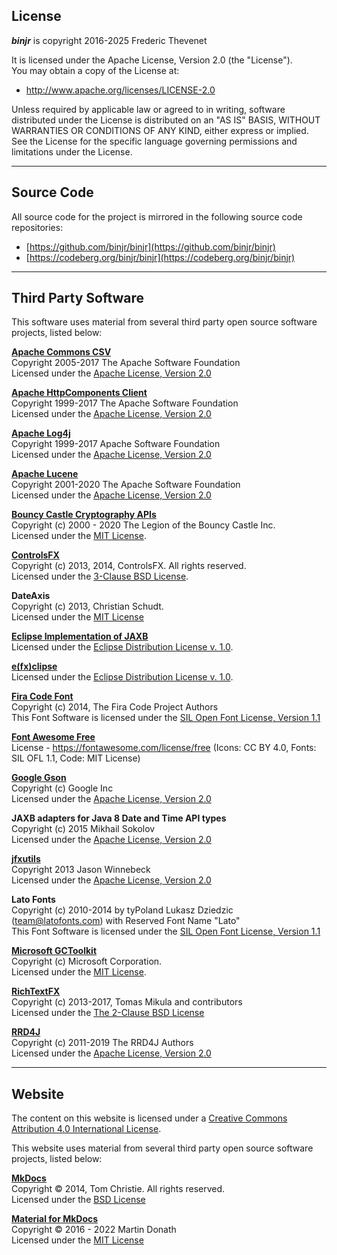## License

***binjr*** is copyright 2016-2025 Frederic Thevenet

It is licensed under the Apache License, Version 2.0 (the "License").  
You may obtain a copy of the License at:

* http://www.apache.org/licenses/LICENSE-2.0

Unless required by applicable law or agreed to in writing, software
distributed under the License is distributed on an "AS IS" BASIS,
WITHOUT WARRANTIES OR CONDITIONS OF ANY KIND, either express or implied.
See the License for the specific language governing permissions and
limitations under the License.

---
## Source Code

All source code for the project is mirrored in the following source code repositories:

- [https://github.com/binjr/binjr](https://github.com/binjr/binjr)
- [https://codeberg.org/binjr/binjr](https://codeberg.org/binjr/binjr)

---
## Third Party Software

This software uses material from several third party open source software projects, listed below:

[**Apache Commons CSV**](https://commons.apache.org/proper/commons-csv/)  
Copyright 2005-2017 The Apache Software Foundation  
Licensed under the [Apache License, Version 2.0](http://www.apache.org/licenses/LICENSE-2.0)

[**Apache HttpComponents Client**](https://hc.apache.org/)  
Copyright 1999-2017 The Apache Software Foundation  
Licensed under the [Apache License, Version 2.0](http://www.apache.org/licenses/LICENSE-2.0)

[**Apache Log4j**](https://logging.apache.org/log4j/2.x/)  
Copyright 1999-2017 Apache Software Foundation  
Licensed under the [Apache License, Version 2.0](http://www.apache.org/licenses/LICENSE-2.0)

[**Apache Lucene**](https://lucene.apache.org/)  
Copyright 2001-2020 The Apache Software Foundation  
Licensed under the [Apache License, Version 2.0](http://www.apache.org/licenses/LICENSE-2.0)

[**Bouncy Castle Cryptography APIs**](https://www.bouncycastle.org/)  
Copyright (c) 2000 - 2020 The Legion of the Bouncy Castle Inc.  
Licensed under the [MIT License](https://opensource.org/licenses/MIT).

[**ControlsFX**](https://github.com/controlsfx/controlsfx)  
Copyright (c) 2013, 2014, ControlsFX. All rights reserved.  
Licensed under the [3-Clause BSD License](https://opensource.org/licenses/BSD-3-Clause).

**DateAxis**  
Copyright (c) 2013, Christian Schudt.  
Licensed under the [MIT License](https://opensource.org/licenses/MIT)

[**Eclipse Implementation of JAXB**](https://projects.eclipse.org/projects/ee4j.jaxb-impl)  
Licensed under the [Eclipse Distribution License v. 1.0](https://www.eclipse.org/org/documents/edl-v10.html).

[**e(fx)clipse**](https://www.eclipse.org/efxclipse/index.html)  
Licensed under the [Eclipse Distribution License v. 1.0](https://www.eclipse.org/org/documents/edl-v10.html).

[**Fira Code Font**](https://github.com/tonsky/FiraCode)  
Copyright (c) 2014, The Fira Code Project Authors  
This Font Software is licensed under the [SIL Open Font License, Version 1.1](http://scripts.sil.org/OFL)

[**Font Awesome Free**](https://fontawesome.com)  
License - https://fontawesome.com/license/free (Icons: CC BY 4.0, Fonts: SIL OFL 1.1, Code: MIT License)

[**Google Gson**](https://github.com/google/gson)  
Copyright (c) Google Inc  
Licensed under the [Apache License, Version 2.0](http://www.apache.org/licenses/LICENSE-2.0)

**JAXB adapters for Java 8 Date and Time API types**  
Copyright (c) 2015 Mikhail Sokolov  
Licensed under the [Apache License, Version 2.0](http://www.apache.org/licenses/LICENSE-2.0)

[**jfxutils**](https://github.com/gillius/jfxutils)  
Copyright 2013 Jason Winnebeck  
Licensed under the [Apache License, Version 2.0](http://www.apache.org/licenses/LICENSE-2.0)

**Lato Fonts**  
Copyright (c) 2010-2014 by tyPoland Lukasz Dziedzic (team@latofonts.com) with Reserved Font Name "Lato"  
This Font Software is licensed under the [SIL Open Font License, Version 1.1](http://scripts.sil.org/OFL)

[**Microsoft GCToolkit**](https://github.com/microsoft/gctoolkit)  
Copyright (c) Microsoft Corporation.  
Licensed under the [MIT License](https://opensource.org/licenses/MIT).

[**RichTextFX**](https://github.com/FXMisc/RichTextFX)  
Copyright (c) 2013-2017, Tomas Mikula and contributors  
Licensed under the [The 2-Clause BSD License](https://opensource.org/licenses/BSD-2-Clause)

[**RRD4J**](https://github.com/rrd4j/rrd4j)  
Copyright (c) 2011-2019 The RRD4J Authors  
Licensed under the [Apache License, Version 2.0](http://www.apache.org/licenses/LICENSE-2.0)

---

## Website

The content on this website is licensed under a 
[Creative Commons Attribution 4.0 International License](http://creativecommons.org/licenses/by/4.0/).

This website uses material from several third party open source software projects, listed below:

[**MkDocs**](https://www.mkdocs.org/)  
Copyright © 2014, Tom Christie. All rights reserved.  
Licensed under the [BSD License](https://www.mkdocs.org/about/license/)

[**Material for MkDocs**](https://squidfunk.github.io/mkdocs-material/)  
Copyright © 2016 - 2022 Martin Donath  
Licensed under the [MIT License](https://squidfunk.github.io/mkdocs-material/license/)
